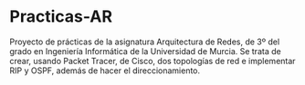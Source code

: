 # Practicas-AR
Proyecto de prácticas de la asignatura Arquitectura de Redes, de 3º del grado en Ingeniería Informática de la Universidad de Murcia. Se trata de crear, usando Packet Tracer, de Cisco, dos topologías de red e implementar RIP y OSPF, además de hacer el direccionamiento.

